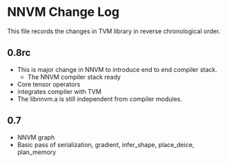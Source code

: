 NNVM Change Log
===============

This file records the changes in TVM library in reverse chronological order.

## 0.8rc

- This is major change in NNVM to introduce end to end compiler stack.
  - The NNVM compiler stack ready
- Core tensor operators
- integrates compiler with TVM
- The libnnvm.a is still independent from compiler modules.

## 0.7

- NNVM graph
- Basic pass of serialization, gradient, infer_shape, place_deice, plan_memory
